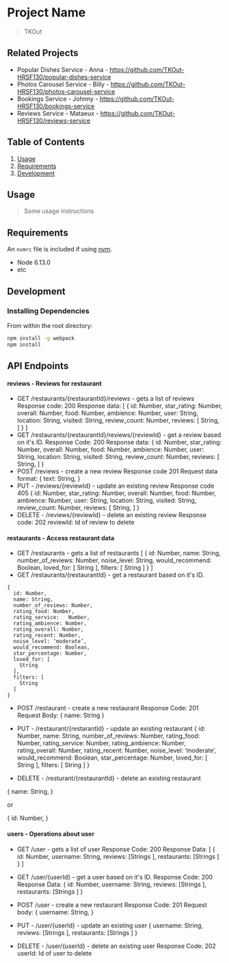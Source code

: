 # Project Name

> TKOut

## Related Projects

  - Popular Dishes Service - Anna - https://github.com/TKOut-HRSF130/popular-dishes-service
  - Photos Carousel Service - Billy - https://github.com/TKOut-HRSF130/photos-carousel-service
  - Bookings Service - Johnny - https://github.com/TKOut-HRSF130/bookings-service
  - Reviews Service - Mataeux - https://github.com/TKOut-HRSF130/reviews-service

## Table of Contents

1. [Usage](#Usage)
1. [Requirements](#requirements)
1. [Development](#development)

## Usage

> Some usage instructions

## Requirements

An `nvmrc` file is included if using [nvm](https://github.com/creationix/nvm).

- Node 6.13.0
- etc

## Development

### Installing Dependencies

From within the root directory:

```sh
npm install -g webpack
npm install
```

## API Endpoints

#### reviews - Reviews for restaurant
- GET /restaurants/{restaurantId}/reviews - gets a list of reviews
  Response code: 200
  Response data:
    [
    {
      id: Number,
      star_rating: Number,
      overall: Number,
      food: Number,
      ambience: Number,
      user: String,
      location: String,
      visited: String,
      review_count: Number,
      reviews: [
        String,
      ]
    }
    ]
- GET /restaurants/{restaurantId}/reviews/{reviewId} - get a review based on it's ID.
  Response Code: 200
  Response data:
    {
      id: Number,
      star_rating: Number,
      overall: Number,
      food: Number,
      ambience: Number,
      user: String,
      location: String,
      visited: String,
      review_count: Number,
      reviews: [
        String,
      ]
    }
- POST /reviews - create a new review
  Response code 201
  Request data format:
    {
      text: String,
    }
- PUT - /reviews/{reviewId} - update an existing review
  Response code 405
      {
        id: Number,
        star_rating: Number,
        overall: Number,
        food: Number,
        ambience: Number,
        user: String,
        location: String,
        visited: String,
        review_count: Number,
        reviews: [
          String,
        ]
      }
- DELETE - /reviews/{reviewId} - delete an existing review
  Response code: 202
  reviewId: Id of review to delete

#### restaurants - Access restaurant data
- GET /restaurants - gets a list of restaurants
[
  {
  id: Number,
  name: String,
  number_of_reviews: Number,
  noise_level: String,
  would_recommend: Boolean,
  loved_for: [
    String
  ],
  filters: [
    String
    ]
  }
]
- GET /restaurants/{restaurantId} - get a restaurant based on it's ID.
```
{
  id: Number,
  name: String,
  number_of_reviews: Number,
  rating_food: Number,
  rating_service:	Number,
  rating_ambience: Number,
  rating_overall: Number,
  rating_recent: Number,
  noise_level: ‘moderate’,
  would_recommend: Boolean,
  star_percentage: Number,
  loved_for: [
    String
  ],
  filters: [
    String
  ]
}
```
- POST /restaurant - create a new restaurant
  Response Code: 201
  Request Body:
    {
      name: String
    }
- PUT - /restaurant/{restarantId} - update an existing restaurant
{
  id: Number,
  name: String,
  number_of_reviews: Number,
  rating_food: Number,
  rating_service:	Number,
  rating_ambience: Number,
  rating_overall: Number,
  rating_recent: Number,
  noise_level: ‘moderate’,
  would_recommend: Boolean,
  star_percentage: Number,
  loved_for: [
    String
  ],
  filters: [
    String
  ]
}

- DELETE - /resturant/{restaurantId} - delete an existing restaurant

{
  name: String,
}

or

{
  id: Number,
}

#### users - Operations about user

- GET /user - gets a list of user
  Response Code: 200
  Response Data:
    [
      {
        id: Number,
        username: String,
        reviews: [Strings ],
        restaurants: [Strings ]
      }
    ]
- GET /user/{userId} - get a user based on it's ID.
  Response Code: 200
  Response Data:
 {
    id: Number,
    username: String,
    reviews: [Strings ],
    restaurants: [Strings ]
  }
- POST /user - create a new restaurant
  Response Code: 201
  Request body:
    {
      username: String,
    }

- PUT - /user/{userId} - update an existing user
   {
    username: String,
    reviews: [Strings ],
    restaurants: [Strings ]
  }
- DELETE - /user/{userId} - delete an existing user
  Response Code: 202
  userId: Id of user to delete